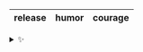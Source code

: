 | release | humor | courage |
| :-----: | :---: | :-----: |

<details>
  <summary>✨</summary>
  These words are chosen at random each day. New words will appear here tomorrow morning.
</details>